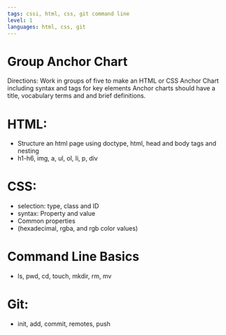 ```yaml
---
tags: cssi, html, css, git command line
level: 1
languages: html, css, git
---
```

# Group Anchor Chart
Directions:  Work in groups of five  to make an HTML or CSS Anchor Chart including syntax and tags for key elements Anchor charts should have a title, vocabulary terms and and brief definitions.

# HTML:
+ Structure an html page using doctype, html, head and body tags and nesting
+ h1-h6, img, a, ul, ol, li, p, div

# CSS:
+ selection: type, class and ID
+ syntax: Property and value
+ Common properties
+ (hexadecimal, rgba, and rgb color values)

# Command Line Basics
+ ls, pwd, cd, touch, mkdir, rm, mv

# Git:
+ init, add, commit, remotes, push
